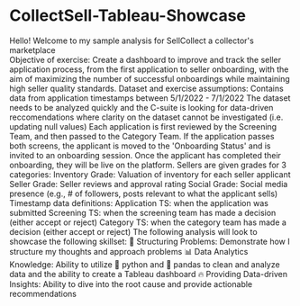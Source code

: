 # CollectSell-Tableau-Showcase

Hello! Welcome to my sample analysis for SellCollect a collector's marketplace <br>
Objective of exercise:
Create a dashboard to improve and track the seller application process, from the first application to seller onboarding, with the aim of maximizing the number of successful onboardings while maintaining high seller quality standards.
Dataset and exercise assumptions:
Contains data from application timestamps between 5/1/2022 - 7/1/2022
The dataset needs to be analyzed quickly and the C-suite is looking for data-driven reccomendations where clarity on the dataset cannot be investigated (i.e. updating null values)
Each application is first reviewed by the Screening Team, and then passed to the Category Team. If the application passes both screens, the applicant is moved to the 'Onboarding Status' and is invited to an onboarding session. Once the applicant has completed their onboarding, they will be live on the platform.
Sellers are given grades for 3 categories:
Inventory Grade: Valuation of inventory for each seller applicant
Seller Grade: Seller reviews and approval rating
Social Grade: Social media presence (e.g., # of followers, posts relevant to what the applicant sells)
Timestamp data definitions:
Application TS: when the application was submitted
Screening TS: when the screening team has made a decision (either accept or reject)
Category TS: when the category team has made a decision (either accept or reject)
The following analysis will look to showcase the following skillset:
🎯 Structuring Problems: Demonstrate how I structure my thoughts and approach problems
📊 Data Analytics Knowledge: Ability to utilize 🐍 python and 🐼 pandas to clean and analyze data and the ability to create a Tableau dashboard
🔥 Providing Data-driven Insights: Ability to dive into the root cause and provide actionable recommendations
